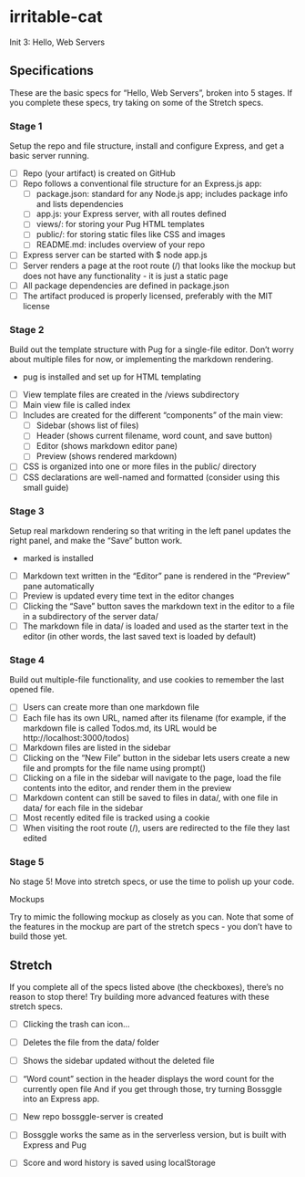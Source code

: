 # irritable-cat
Init 3: Hello, Web Servers

## Specifications

These are the basic specs for “Hello, Web Servers”, broken into 5 stages. If you complete these specs, try taking on some of the Stretch specs.

### Stage 1

Setup the repo and file structure, install and configure Express, and get a basic server running.

 - [ ] Repo (your artifact) is created on GitHub
 - [ ] Repo follows a conventional file structure for an Express.js app:
   - [ ] package.json: standard for any Node.js app; includes package info and lists dependencies
   - [ ] app.js: your Express server, with all routes defined
   - [ ] views/: for storing your Pug HTML templates
   - [ ] public/: for storing static files like CSS and images
   - [ ] README.md: includes overview of your repo
 - [ ] Express server can be started with $ node app.js
 - [ ] Server renders a page at the root route (/) that looks like the mockup but does not have any functionality - it is just a static page
 - [ ] All package dependencies are defined in package.json
 - [ ] The artifact produced is properly licensed, preferably with the MIT license
 
### Stage 2

Build out the template structure with Pug for a single-file editor. Don’t worry about multiple files for now, or implementing the markdown rendering.

- pug is installed and set up for HTML templating
 - [ ] View template files are created in the /views subdirectory
 - [ ] Main view file is called index
 - [ ] Includes are created for the different “components” of the main view:
   - [ ] Sidebar (shows list of files)
   - [ ] Header (shows current filename, word count, and save button)
   - [ ] Editor (shows markdown editor pane)
   - [ ] Preview (shows rendered markdown)
 - [ ] CSS is organized into one or more files in the public/ directory
 - [ ] CSS declarations are well-named and formatted (consider using this small guide)
 
### Stage 3

Setup real markdown rendering so that writing in the left panel updates the right panel, and make the “Save” button work.

- marked is installed
 - [ ] Markdown text written in the “Editor” pane is rendered in the “Preview” pane automatically
 - [ ] Preview is updated every time text in the editor changes
 - [ ] Clicking the “Save” button saves the markdown text in the editor to a file in a subdirectory of the server data/
 - [ ] The markdown file in data/ is loaded and used as the starter text in the editor (in other words, the last saved text is loaded by default)
 
### Stage 4

Build out multiple-file functionality, and use cookies to remember the last opened file.

 - [ ] Users can create more than one markdown file
 - [ ] Each file has its own URL, named after its filename (for example, if the markdown file is called Todos.md, its URL would be http://localhost:3000/todos)
 - [ ] Markdown files are listed in the sidebar
 - [ ] Clicking on the “New File” button in the sidebar lets users create a new file and prompts for the file name using prompt()
 - [ ] Clicking on a file in the sidebar will navigate to the page, load the file contents into the editor, and render them in the preview
 - [ ] Markdown content can still be saved to files in data/, with one file in data/ for each file in the sidebar
 - [ ] Most recently edited file is tracked using a cookie
 - [ ] When visiting the root route (/), users are redirected to the file they last edited
 
### Stage 5

No stage 5! Move into stretch specs, or use the time to polish up your code.

Mockups

Try to mimic the following mockup as closely as you can. Note that some of the features in the mockup are part of the stretch specs - you don’t have to build those yet.

## Stretch

If you complete all of the specs listed above (the checkboxes), there’s no reason to stop there! Try building more advanced features with these stretch specs.

 - [ ] Clicking the trash can icon…
  - [ ] Deletes the file from the data/ folder
  - [ ] Shows the sidebar updated without the deleted file
 - [ ] “Word count” section in the header displays the word count for the currently open file
And if you get through those, try turning Bossggle into an Express app.

 - [ ] New repo bossggle-server is created
 - [ ] Bossggle works the same as in the serverless version, but is built with Express and Pug
 - [ ] Score and word history is saved using localStorage
